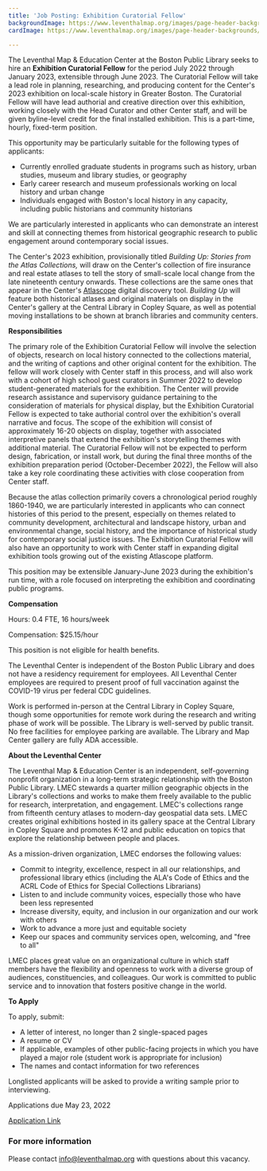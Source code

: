 ```yaml
---
title: 'Job Posting: Exhibition Curatorial Fellow'
backgroundImage: https://www.leventhalmap.org/images/page-header-backgrounds/gallery.jpg
cardImage: https://www.leventhalmap.org/images/page-header-backgrounds/gallery.jpg

---
```

The Leventhal Map & Education Center at the Boston Public Library seeks
to hire an **Exhibition Curatorial Fellow** for the period July 2022
through January 2023, extensible through June 2023. The Curatorial
Fellow will take a lead role in planning, researching, and producing
content for the Center's 2023 exhibition on local-scale history in
Greater Boston. The Curatorial Fellow will have lead authorial and
creative direction over this exhibition, working closely with the Head
Curator and other Center staff, and will be given byline-level credit
for the final installed exhibition. This is a part-time, hourly,
fixed-term position.

This opportunity may be particularly suitable for the following types of
applicants:

* Currently enrolled graduate students in programs such as history, urban studies, museum and library studies, or geography
* Early career research and museum professionals working on local history and urban change
* Individuals engaged with Boston's local history in any capacity, including public historians and community historians

We are particularly interested in applicants who can demonstrate an
interest and skill at connecting themes from historical geographic
research to public engagement around contemporary social issues.

The Center's 2023 exhibition, provisionally titled *Building Up: Stories
from the Atlas Collections,* will draw on the Center's collection of
fire insurance and real estate atlases to tell the story of small-scale
local change from the late nineteenth century onwards. These collections
are the same ones that appear in the Center's
[Atlascope](https://atlascope.leventhalmap.org) digital discovery tool.
*Building Up* will feature both historical atlases and original
materials on display in the Center's gallery at the Central Library in
Copley Square, as well as potential moving installations to be shown at
branch libraries and community centers.

**Responsibilities**

The primary role of the Exhibition Curatorial Fellow will involve the
selection of objects, research on local history connected to the
collections material, and the writing of captions and other original
content for the exhibition. The fellow will work closely with Center
staff in this process, and will also work with a cohort of high school
guest curators in Summer 2022 to develop student-generated materials for
the exhibition. The Center will provide research assistance and
supervisory guidance pertaining to the consideration of materials for
physical display, but the Exhibition Curatorial Fellow is expected to
take authorial control over the exhibition's overall narrative and
focus. The scope of the exhibition will consist of approximately 16-20
objects on display, together with associated interpretive panels that
extend the exhibition's storytelling themes with additional material.
The Curatorial Fellow will not be expected to perform design,
fabrication, or install work, but during the final three months of the
exhibition preparation period (October-December 2022), the Fellow will
also take a key role coordinating these activities with close
cooperation from Center staff.

Because the atlas collection primarily covers a chronological period
roughly 1860-1940, we are particularly interested in applicants who can
connect histories of this period to the present, especially on themes
related to community development, architectural and landscape history,
urban and environmental change, social history, and the importance of
historical study for contemporary social justice issues. The Exhibition
Curatorial Fellow will also have an opportunity to work with Center
staff in expanding digital exhibition tools growing out of the existing
Atlascope platform.

This position may be extensible January-June 2023 during the
exhibition's run time, with a role focused on interpreting the
exhibition and coordinating public programs.

**Compensation**

Hours: 0.4 FTE, 16 hours/week

Compensation: \$25.15/hour

This position is not eligible for health benefits.

The Leventhal Center is independent of the Boston Public Library and
does not have a residency requirement for employees. All Leventhal
Center employees are required to present proof of full vaccination
against the COVID-19 virus per federal CDC guidelines.

Work is performed in-person at the Central Library in Copley Square,
though some opportunities for remote work during the research and
writing phase of work will be possible. The Library is well-served by
public transit. No free facilities for employee parking are available.
The Library and Map Center gallery are fully ADA accessible.

**About the Leventhal Center**

The Leventhal Map & Education Center is an independent, self-governing
nonprofit organization in a long-term strategic relationship with the
Boston Public Library. LMEC stewards a quarter million geographic
objects in the Library's collections and works to make them freely
available to the public for research, interpretation, and engagement.
LMEC's collections range from fifteenth century atlases to modern-day
geospatial data sets. LMEC creates original exhibitions hosted in its
gallery space at the Central Library in Copley Square and promotes K-12
and public education on topics that explore the relationship between
people and places.

As a mission-driven organization, LMEC endorses the following values:

* Commit to integrity, excellence, respect in all our relationships, and professional library ethics (including the ALA's Code of Ethics and the ACRL Code of Ethics for Special Collections Librarians)
* Listen to and include community voices, especially those who have been less represented
* Increase diversity, equity, and inclusion in our organization and our work with others
* Work to advance a more just and equitable society
* Keep our spaces and community services open, welcoming, and "free to all"

LMEC places great value on an organizational culture in which staff
members have the flexibility and openness to work with a diverse group
of audiences, constituencies, and colleagues. Our work is committed to
public service and to innovation that fosters positive change in the
world.

**To Apply**

To apply, submit:

* A letter of interest, no longer than 2 single-spaced pages
* A resume or CV
* If applicable, examples of other public-facing projects in which you have played a major role (student work is appropriate for inclusion)
* The names and contact information for two references

Longlisted applicants will be asked to provide a writing sample prior to
interviewing.

Applications due May 23, 2022

<a class="btn btn-lg btn-primary-outline" href="https://airtable.com/shrJHrhzHdf2VrKEA">Application Link</a>

### For more information

Please contact [info@leventhalmap.org](mailto:info@leventhalmap.org) with questions about this vacancy.